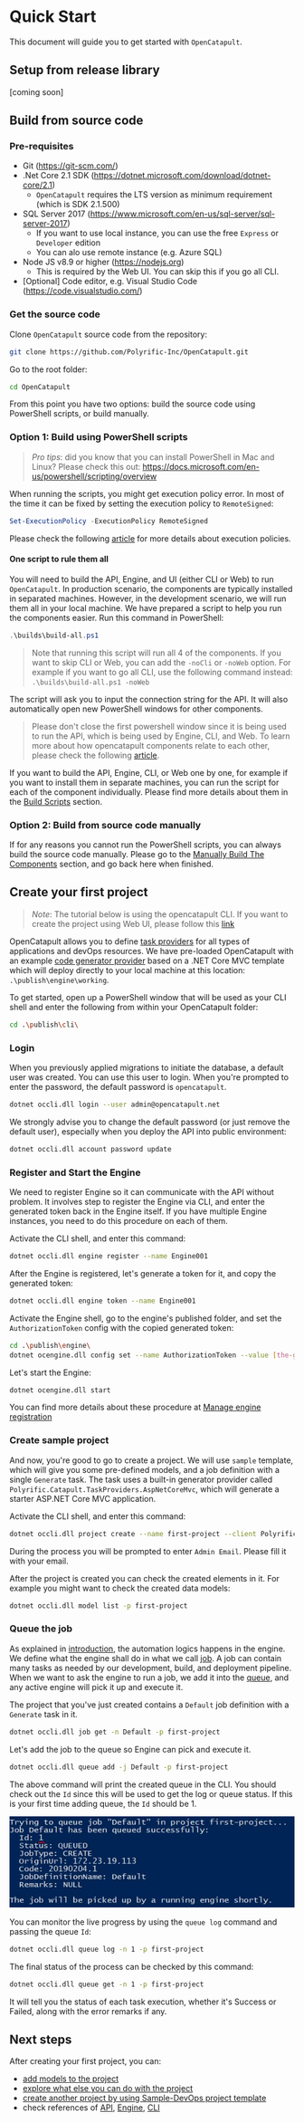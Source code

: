 # Quick Start

This document will guide you to get started with `OpenCatapult`.

## Setup from release library

[coming soon]

## Build from source code

### Pre-requisites

- Git (https://git-scm.com/)
- .Net Core 2.1 SDK (https://dotnet.microsoft.com/download/dotnet-core/2.1)
  - `OpenCatapult` requires the LTS version as minimum requirement (which is SDK 2.1.500)
- SQL Server 2017 (https://www.microsoft.com/en-us/sql-server/sql-server-2017)
  - If you want to use local instance, you can use the free `Express` or `Developer` edition
  - You can alo use remote instance (e.g. Azure SQL)
- Node JS v8.9 or higher (https://nodejs.org)
  - This is required by the Web UI. You can skip this if you go all CLI.
- [Optional] Code editor, e.g. Visual Studio Code (https://code.visualstudio.com/)

### Get the source code

Clone `OpenCatapult` source code from the repository:

```sh
git clone https://github.com/Polyrific-Inc/OpenCatapult.git
```

Go to the root folder:

```sh
cd OpenCatapult
```

From this point you have two options: build the source code using PowerShell scripts, or build manually.

### Option 1: Build using PowerShell scripts

> *Pro tips*: did you know that you can install PowerShell in Mac and Linux? Please check this out: <https://docs.microsoft.com/en-us/powershell/scripting/overview>

When running the scripts, you might get execution policy error. In most of the time it can be fixed by setting the execution policy to `RemoteSigned`:

```powershell
Set-ExecutionPolicy -ExecutionPolicy RemoteSigned
```

Please check the following [article](https://docs.microsoft.com/en-us/powershell/module/microsoft.powershell.core/about/about_execution_policies?view=powershell-6) for more details about execution policies.

#### One script to rule them all

You will need to build the API, Engine, and UI (either CLI or Web) to run `OpenCatapult`. In production scenario, the components are typically installed in separated machines. However, in the development scenario, we will run them all in your local machine. We have prepared a script to help you run the components easier. Run this command in PowerShell:

```powershell
.\builds\build-all.ps1
``` 

> Note that running this script will run all 4 of the components. If you want to skip CLI or Web, you can add the `-noCli` or `-noWeb` option. For example if you want to go all CLI, use the following command instead: `.\builds\build-all.ps1 -noWeb`

The script will ask you to input the connection string for the API. It will also automatically open new PowerShell windows for other components.

> Please don't close the first powershell window since it is being used to run the API, which is being used by Engine, CLI, and Web. To learn more about how opencatapult components relate to each other, please check the following [article](./intro.md#the-components).

If you want to build the API, Engine, CLI, or Web one by one, for example if you want to install them in separate machines, you can run the script for each of the component individually. Please find more details about them in the [Build Scripts](../dev-guides/build-scripts.md) section.


### Option 2: Build from source code manually

If for any reasons you cannot run the PowerShell scripts, you can always build the source code manually. Please go to the [Manually Build The Components](../dev-guides/manual-build.md) section, and go back here when finished.


## Create your first project

> *Note*: The tutorial below is using the opencatapult CLI. If you want to create the project using Web UI, please follow this [link](../user-guides/create-first-project-web.md)

OpenCatapult allows you to define [task providers](../task-providers/task-provider.md) for all types of applications and devOps resources. We have pre-loaded OpenCatapult with an example [code generator provider](../task-providers/generator-provider.md) based on a .NET Core MVC template which will deploy directly to your local machine at this location: `.\publish\engine\working`.

To get started, open up a PowerShell window that will be used as your CLI shell and enter the following from within your OpenCatapult folder:

```sh
cd .\publish\cli\
```

### Login

When you previously applied migrations to initiate the database, a default user was created. You can use this user to login. When you're prompted to enter the password, the default password is `opencatapult`.

```sh
dotnet occli.dll login --user admin@opencatapult.net
```

We strongly advise you to change the default password (or just remove the default user), especially when you deploy the API into public environment:

```sh
dotnet occli.dll account password update
```

### Register and Start the Engine

We need to register Engine so it can communicate with the API without problem. It involves step to register the Engine via CLI, and enter the generated token back in the Engine itself. If you have multiple Engine instances, you need to do this procedure on each of them.

Activate the CLI shell, and enter this command:

```sh
dotnet occli.dll engine register --name Engine001
```

After the Engine is registered, let's generate a token for it, and copy the generated token:

```sh
dotnet occli.dll engine token --name Engine001
```

Activate the Engine shell, go to the engine's published folder, and set the `AuthorizationToken` config with the copied generated token:

```sh
cd .\publish\engine\
dotnet ocengine.dll config set --name AuthorizationToken --value [the-generated-token]
```

Let's start the Engine:

```sh
dotnet ocengine.dll start
```

You can find more details about these procedure at [Manage engine registration](../user-guides/engine-registration.md)

### Create sample project

And now, you're good to go to create a project. We will use `sample` template, which will give you some pre-defined models, and a job definition with a single `Generate` task. The task uses a built-in generator provider called `Polyrific.Catapult.TaskProviders.AspNetCoreMvc`, which will generate a starter ASP.NET Core MVC application.

Activate the CLI shell, and enter this command:

```sh
dotnet occli.dll project create --name first-project --client Polyrific --template sample
```

During the process you will be prompted to enter `Admin Email`. Please fill it with your email.

After the project is created you can check the created elements in it. For example you might want to check the created data models:

```sh
dotnet occli.dll model list -p first-project
```

### Queue the job

As explained in [introduction](./intro.md#the-circle-of-magic), the automation logics happens in the engine. We define what the engine shall do in what we call [job](../user-guides/job-definitions.md). A job can contain many tasks as needed by our development, build, and deployment pipeline. When we want to ask the engine to run a job, we add it into the [queue](../user-guides/job-queues.md), and any active engine will pick it up and execute it.

The project that you've just created contains a `Default` job definition with a `Generate` task in it.

```sh
dotnet occli.dll job get -n Default -p first-project
```

Let's add the job to the queue so Engine can pick and execute it.

```sh
dotnet occli.dll queue add -j Default -p first-project
```

 The above command will print the created queue in the CLI. You should check out the `Id` since this will be used to get the log or queue status. If this is your first time adding queue, the `Id` should be 1.
 
![Queue add](../img/queue-add.JPG)

You can monitor the live progress by using the `queue log` command and passing the queue `Id`:

```sh
dotnet occli.dll queue log -n 1 -p first-project
```

The final status of the process can be checked by this command:

```sh
dotnet occli.dll queue get -n 1 -p first-project
```

It will tell you the status of each task execution, whether it's Success or Failed, along with the error remarks if any.

## Next steps

After creating your first project, you can:

- [add models to the project](../user-guides/data-models.md)
- [explore what else you can do with the project](../user-guides/user-guides.md)
- [create another project by using Sample-DevOps project template](../user-guides/sample-project.md)
- check references of [API](../api/api.md), [Engine](../engine/engine.md), [CLI](../cli/cli.md)